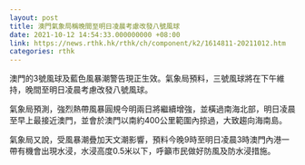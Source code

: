 ```yaml
---
layout: post
title: 澳門氣象局稱晚間至明日凌晨考慮改發八號風球
date: 2021-10-12 14:54:33.000000000 +08:00
link: https://news.rthk.hk/rthk/ch/component/k2/1614811-20211012.htm
categories: rthk
---
```


澳門的3號風球及藍色風暴潮警告現正生效。氣象局預料，三號風球將在下午維持，晚間至明日凌晨考慮改發八號風球。

氣象局預測，強烈熱帶風暴圓規今明兩日將繼續增強，並橫過南海北部，明日凌晨至早上最接近澳門，並會於澳門以南約400公里範圍內掠過，大致趨向海南島。

氣象局又說，受風暴潮疊加天文潮影響，預料今晚9時至明日凌晨3時澳門內港一帶有機會出現水浸，水浸高度0.5米以下，呼籲巿民做好防風及防水浸措施。
